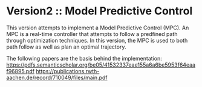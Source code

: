 # Version2 :: Model Predictive Control
This version attempts to implement a Model Predictive Control (MPC). An MPC is a real-time controller that attempts to follow a predfined path through optimization techniques. In this version, the MPC is used to both path follow as well as plan an optimal trajectory.

The following papers are the basis behind the implementation:
https://pdfs.semanticscholar.org/be05/41532337eae155a6a6be5953f64eaaf96895.pdf
https://publications.rwth-aachen.de/record/710049/files/main.pdf

